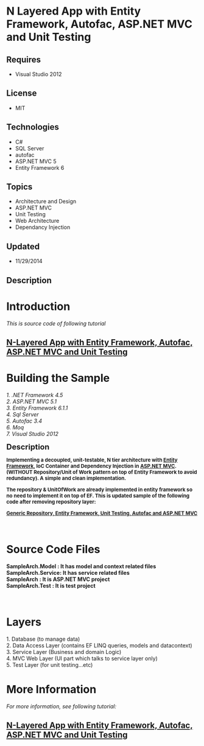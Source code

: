 # N Layered App with Entity Framework, Autofac, ASP.NET MVC and Unit Testing
## Requires
- Visual Studio 2012
## License
- MIT
## Technologies
- C#
- SQL Server
- autofac
- ASP.NET MVC 5
- Entity Framework 6
## Topics
- Architecture and Design
- ASP.NET MVC
- Unit Testing
- Web Architecture
- Dependancy Injection
## Updated
- 11/29/2014
## Description

<h1>Introduction</h1>
<p><em><em>This is source code of following tutorial</em></em></p>
<h2><a title="Permanent Link to N-Layered App with Entity Framework, Autofac, ASP.NET MVC and Unit Testing" rel="bookmark" href="http://techbrij.com/service-layer-entity-framework-asp-net-mvc-unit-testing">N-Layered App with Entity Framework, Autofac, ASP.NET
 MVC and Unit Testing</a></h2>
<h1><span>Building the Sample</span></h1>
<p><em>1. .NET Framework 4.5<br>
2. ASP.NET MVC 5.1<br>
3. Entity Framework 6.1.1<br>
4. Sql Server<br>
5. Autofac 3.4<br>
6. Moq<br>
7. Visual Studio 2012</em></p>
<p><span style="font-size:20px; font-weight:bold">Description</span></p>
<p><span style="font-size:small; font-weight:bold">Implementing a decoupled, unit-testable, N tier architecture with
<a href="http://techbrij.com/tag/entity-framework" target="_blank">Entity Framework</a>, IoC Container and Dependency Injection in
<a href="http://techbrij.com/category/dev/asp-net-mvc" target="_blank">ASP.NET MVC</a>. (WITHOUT Repository/Unit of Work pattern on top of Entity Framework to avoid redundancy). A simple and clean implementation.<br>
</span></p>
<p><span style="font-size:small"><strong>The repository &amp; UnitOfWork are already implemented in entity framework so no need to implement it on top of EF. This is updated sample of the following code after removing repository layer:</strong></span></p>
<p><span style="font-size:small"><strong><a href="https://code.msdn.microsoft.com/Generic-Repository-Entity-b6b980f0/" target="_blank">Generic Repository, Entity Framework, Unit Testing, Autofac and ASP.NET MVC</a></strong></span></p>
<p>&nbsp;</p>
<h1><span>Source Code Files</span></h1>
<ul>
</ul>
<p><strong>SampleArch.Model : It has model and context related files<br>
SampleArch.Service: It has service related files<br>
<strong>SampleArch : It is ASP.NET MVC project<br>
<strong>SampleArch.Test : It is test project<br>
</strong></strong></strong></p>
<p>&nbsp;</p>
<h1>Layers</h1>
<p>1. Database (to manage data)<br>
2. Data Access Layer (contains EF LINQ queries, models and datacontext)<br>
3. Service Layer (Business and domain Logic)<br>
4. MVC Web Layer (UI part which talks to service layer only)<br>
5. Test Layer (for unit testing&hellip;etc)</p>
<ul>
</ul>
<h1>More Information</h1>
<p><em><em>For more information, see following tutorial:</em></em></p>
<h2><a title="Permanent Link to N-Layered App with Entity Framework, Autofac, ASP.NET MVC and Unit Testing" rel="bookmark" href="http://techbrij.com/service-layer-entity-framework-asp-net-mvc-unit-testing">N-Layered App with Entity Framework, Autofac, ASP.NET
 MVC and Unit Testing</a></h2>
<p><em><em><br>
</em></em></p>
